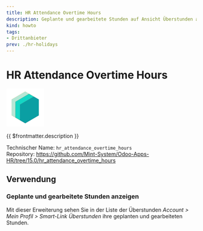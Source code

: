 ```yaml
---
title: HR Attendance Overtime Hours
description: Geplante und gearbeitete Stunden auf Ansicht Überstunden anzeigen.
kind: howto
tags:
- Drittanbieter
prev: ./hr-holidays
---
```


# HR Attendance Overtime Hours
![icon_oms_box](attachments/icons_odoo_mint_system.png)

{{ $frontmatter.description }}

Technischer Name: `hr_attendance_overtime_hours`\
Repository: <https://github.com/Mint-System/Odoo-Apps-HR/tree/15.0/hr_attendance_overtime_hours>

## Verwendung

### Geplante und gearbeitete Stunden anzeigen

Mit dieser Erweiterung sehen Sie in der Liste der Überstunden *Account > Mein Profil > Smart-Link Überstunden* ihre geplanten und gearbeiteten Stunden.
